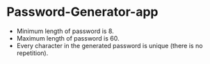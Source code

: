 # Password-Generator-app
- Minimum length of password is 8.
- Maximum length of password is 60.
- Every character in the generated password is unique (there is no repetition).
